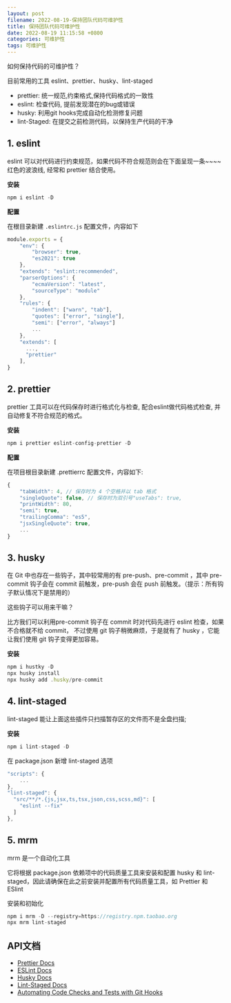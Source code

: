 ```yaml
---
layout: post
filename: 2022-08-19-保持团队代码可维护性
title: 保持团队代码可维护性
date: 2022-08-19 11:15:58 +0800
categories: 可维护性
tags: 可维护性
---
```



如何保持代码的可维护性？

目前常用的工具 eslint、prettier、husky、lint-staged

- prettier: 统一规范,约束格式,保持代码格式的一致性
- eslint: 检查代码, 提前发现潜在的bug或错误
- husky: 利用git hooks完成自动化检测修复问题
- lint-Staged: 在提交之前检测代码，以保持生产代码的干净



## 1. eslint

eslint 可以对代码进行约束规范，如果代码不符合规范则会在下面呈现一条~~~~ 红色的波浪线, 经常和 prettier 结合使用。

**安装**

```javascript
npm i eslint -D
```

**配置**

在根目录新建 `.eslintrc.js` 配置文件，内容如下

```javascript
module.exports = {
    "env": {
        "browser": true,
        "es2021": true
    },
    "extends": "eslint:recommended",
    "parserOptions": {
        "ecmaVersion": "latest",
        "sourceType": "module"
    },
    "rules": {
        "indent": ["warn", "tab"],
        "quotes": ["error", "single"],
        "semi": ["error", "always"]
        ...
    },
    "extends": [
      ...,
      "prettier"
    ],
}
```

## 2. prettier

prettier 工具可以在代码保存时进行格式化与检查, 配合eslint做代码格式检查, 并自动修复不符合规范的格式。

**安装**

```javascript
npm i prettier eslint-config-prettier -D
```

**配置**

在项目根目录新建 .prettierrc 配置文件，内容如下:

```javascript
{
    "tabWidth": 4, // 保存时为 4 个空格并以 tab 格式
    "singleQuote": false, // 保存时为双引号"useTabs": true,
    "printWidth": 80,
    "semi": true,
    "trailingComma": "es5",
    "jsxSingleQuote": true,
    ...
}
```

## 3. husky

在 Git 中也存在一些钩子，其中较常用的有 pre-push、pre-commit ，其中 pre-commit 钩子会在 commit 前触发，pre-push 会在 push 前触发。（提示：所有钩子默认情况下是禁用的）

这些钩子可以用来干嘛？

比方我们可以利用pre-commit 钩子在 commit 时对代码先进行 eslint 检查，如果不合格就不给 commit，
不过使用 git 钩子稍微麻烦，于是就有了 husky ，它能让我们使用 git 钩子变得更加容易。

**安装**
```javascript
npm i hustky -D
npx husky install
npx husky add .husky/pre-commit
```


## 4. lint-staged

lint-staged 能让上面这些插件只扫描暂存区的文件而不是全盘扫描;

**安装**

```javascript
npm i lint-staged -D
```

在 package.json 新增 lint-staged 选项

```javascript
"scripts": {
    ...
},
"lint-staged": {
  "src/**/*.{js,jsx,ts,tsx,json,css,scss,md}": [
    "eslint --fix"
  ]
},
```


## 5. mrm

mrm 是一个自动化工具

它将根据 package.json 依赖项中的代码质量工具来安装和配置 husky 和 lint-staged，因此请确保在此之前安装并配置所有代码质量工具，如 Prettier 和 ESlint

安装和初始化

```javascript
npm i mrm -D --registry=https://registry.npm.taobao.org
npx mrm lint-staged
```


## API文档

- [Prettier Docs](https://prettier.io/)
- [ESLint Docs](https://eslint.org/)
- [Husky Docs](https://typicode.github.io/husky/#/)
- [Lint-Staged Docs](https://github.com/okonet/lint-staged)
- [Automating Code Checks and Tests with Git Hooks](https://www.antstack.io/blog/adding-git-hooks-to-your-project/)